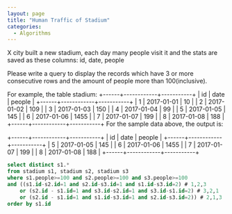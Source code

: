 ```yaml
---
layout: page
title: "Human Traffic of Stadium"
categories:
  - Algorithms
---
```


X city built a new stadium, each day many people visit it and the stats are saved as these columns: id, date, people

Please write a query to display the records which have 3 or more consecutive rows and the amount of people more than 100(inclusive).

For example, the table stadium:
+------+------------+-----------+
| id   | date       | people    |
+------+------------+-----------+
| 1    | 2017-01-01 | 10        |
| 2    | 2017-01-02 | 109       |
| 3    | 2017-01-03 | 150       |
| 4    | 2017-01-04 | 99        |
| 5    | 2017-01-05 | 145       |
| 6    | 2017-01-06 | 1455      |
| 7    | 2017-01-07 | 199       |
| 8    | 2017-01-08 | 188       |
+------+------------+-----------+
For the sample data above, the output is:

+------+------------+-----------+
| id   | date       | people    |
+------+------------+-----------+
| 5    | 2017-01-05 | 145       |
| 6    | 2017-01-06 | 1455      |
| 7    | 2017-01-07 | 199       |
| 8    | 2017-01-08 | 188       |
+------+------------+-----------+


```SQL
select distinct s1.* 
from stadium s1, stadium s2, stadium s3
where s1.people>=100 and s2.people>=100 and s3.people>=100
and ((s1.id-s2.id=1 and s2.id-s3.id=1 and s1.id-s3.id=2) # 1,2,3
    or (s2.id - s1.id=1 and s3.id-s2.id=1 and s3.id-s1.id=2) # 3,2,1
    or (s2.id - s1.id=1 and s1.id-s3.id=1 and s2.id-s3.id=2)) # 2,1,3
order by s1.id
       
                
```


